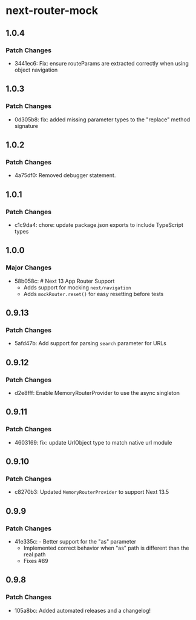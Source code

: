 # next-router-mock

## 1.0.4

### Patch Changes

- 3441ec6: Fix: ensure routeParams are extracted correctly when using object navigation

## 1.0.3

### Patch Changes

- 0d305b8: fix: added missing parameter types to the "replace" method signature

## 1.0.2

### Patch Changes

- 4a75df0: Removed debugger statement.

## 1.0.1

### Patch Changes

- c1c9da4: chore: update package.json exports to include TypeScript types

## 1.0.0

### Major Changes

- 58b058c: # Next 13 App Router Support
  - Adds support for mocking `next/navigation`
  - Adds `mockRouter.reset()` for easy resetting before tests

## 0.9.13

### Patch Changes

- 5afd47b: Add support for parsing `search` parameter for URLs

## 0.9.12

### Patch Changes

- d2e8fff: Enable MemoryRouterProvider to use the async singleton

## 0.9.11

### Patch Changes

- 4603169: fix: update UrlObject type to match native url module

## 0.9.10

### Patch Changes

- c8270b3: Updated `MemoryRouterProvider` to support Next 13.5

## 0.9.9

### Patch Changes

- 41e335c: - Better support for the "as" parameter
  - Implemented correct behavior when "as" path is different than the real path
  - Fixes #89

## 0.9.8

### Patch Changes

- 105a8bc: Added automated releases and a changelog!
